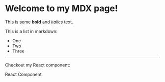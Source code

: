 # Welcome to my MDX page!

This is some **bold** and _italics_ text.

This is a list in markdown:

- One
- Two
- Three

---

Checkout my React component:

<div>
    React Component
</div>
